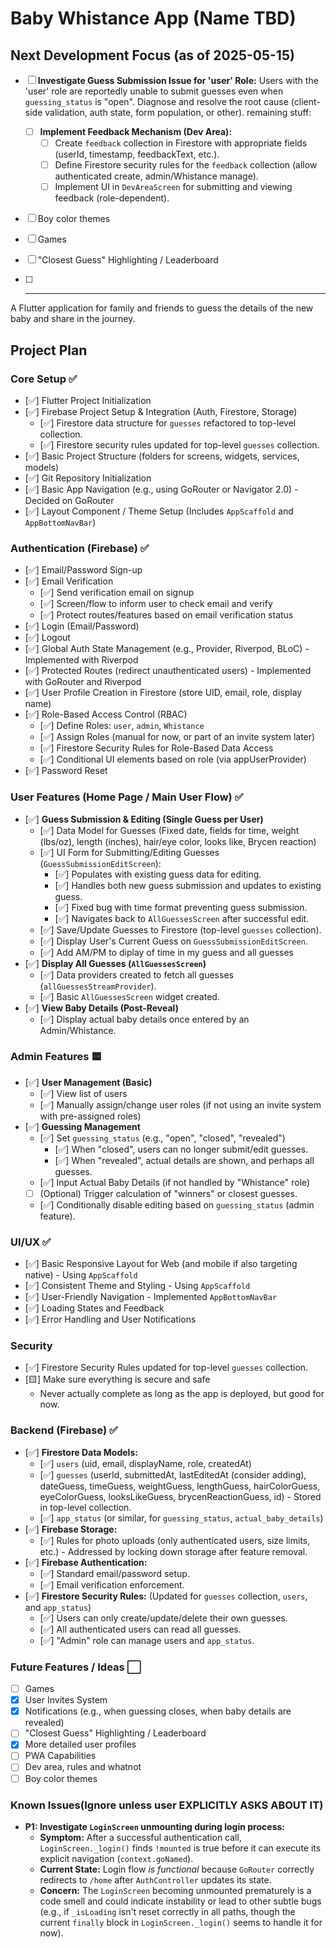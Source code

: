 # Baby Whistance App (Name TBD)

## Next Development Focus (as of 2025-05-15)
- [ ] **Investigate Guess Submission Issue for 'user' Role:** Users with the 'user' role are reportedly unable to submit guesses even when `guessing_status` is "open". Diagnose and resolve the root cause (client-side validation, auth state, form population, or other).
remaining stuff:

    - [ ] **Implement Feedback Mechanism (Dev Area):**
        - [ ] Create `feedback` collection in Firestore with appropriate fields (userId, timestamp, feedbackText, etc.).
        - [ ] Define Firestore security rules for the `feedback` collection (allow authenticated create, admin/Whistance manage).
        - [ ] Implement UI in `DevAreaScreen` for submitting and viewing feedback (role-dependent).
- [ ] Boy color themes
- [ ] Games
- [ ] "Closest Guess" Highlighting / Leaderboard
- [ ] ****


A Flutter application for family and friends to guess the details of the new baby and share in the journey.

## Project Plan

### Core Setup ✅
- [✅] Flutter Project Initialization
- [✅] Firebase Project Setup & Integration (Auth, Firestore, Storage)
  - [✅] Firestore data structure for `guesses` refactored to top-level collection.
  - [✅] Firestore security rules updated for top-level `guesses` collection.
- [✅] Basic Project Structure (folders for screens, widgets, services, models)
- [✅] Git Repository Initialization
- [✅] Basic App Navigation (e.g., using GoRouter or Navigator 2.0) - Decided on GoRouter
- [✅] Layout Component / Theme Setup (Includes `AppScaffold` and `AppBottomNavBar`)

### Authentication (Firebase) ✅
- [✅] Email/Password Sign-up
- [✅] Email Verification
  - [✅] Send verification email on signup
  - [✅] Screen/flow to inform user to check email and verify
  - [✅] Protect routes/features based on email verification status
- [✅] Login (Email/Password)
- [✅] Logout
- [✅] Global Auth State Management (e.g., Provider, Riverpod, BLoC) - Implemented with Riverpod
- [✅] Protected Routes (redirect unauthenticated users) - Implemented with GoRouter and Riverpod
- [✅] User Profile Creation in Firestore (store UID, email, role, display name)
- [✅] Role-Based Access Control (RBAC)
    - [✅] Define Roles: `user`, `admin`, `Whistance`
    - [✅] Assign Roles (manual for now, or part of an invite system later)
    - [✅] Firestore Security Rules for Role-Based Data Access
    - [✅] Conditional UI elements based on role (via appUserProvider)
- [✅] Password Reset

### User Features (Home Page / Main User Flow) ✅
- [✅] **Guess Submission & Editing (Single Guess per User)**
    - [✅] Data Model for Guesses (Fixed date, fields for time, weight (lbs/oz), length (inches), hair/eye color, looks like, Brycen reaction)
    - [✅] UI Form for Submitting/Editing Guesses (`GuessSubmissionEditScreen`):
        - [✅] Populates with existing guess data for editing.
        - [✅] Handles both new guess submission and updates to existing guess.
        - [✅] Fixed bug with time format preventing guess submission.
        - [✅] Navigates back to `AllGuessesScreen` after successful edit.
    - [✅] Save/Update Guesses to Firestore (top-level `guesses` collection).
    - [✅] Display User's Current Guess on `GuessSubmissionEditScreen`.
    - [✅] Add AM/PM to diplay of time in my guess and all guesses
- [✅] **Display All Guesses (`AllGuessesScreen`)**
    - [✅] Data providers created to fetch all guesses (`allGuessesStreamProvider`).
    - [✅] Basic `AllGuessesScreen` widget created.
- [✅] **View Baby Details (Post-Reveal)**
    - [✅] Display actual baby details once entered by an Admin/Whistance.

### Admin Features 🟨
- [✅] **User Management (Basic)**
    - [✅] View list of users
    - [✅] Manually assign/change user roles (if not using an invite system with pre-assigned roles)
- [✅] **Guessing Management**
    - [✅] Set `guessing_status` (e.g., "open", "closed", "revealed")
        - [✅] When "closed", users can no longer submit/edit guesses.
        - [✅] When "revealed", actual details are shown, and perhaps all guesses.
    - [✅] Input Actual Baby Details (if not handled by "Whistance" role)
    - [ ] (Optional) Trigger calculation of "winners" or closest guesses.
    - [✅] Conditionally disable editing based on `guessing_status` (admin feature).

### UI/UX ✅
- [✅] Basic Responsive Layout for Web (and mobile if also targeting native) - Using `AppScaffold`
- [✅] Consistent Theme and Styling - Using `AppScaffold`
- [✅] User-Friendly Navigation - Implemented `AppBottomNavBar`
- [✅] Loading States and Feedback
- [✅] Error Handling and User Notifications


### Security
- [✅] Firestore Security Rules updated for top-level `guesses` collection.
- [🟨] Make sure everything is secure and safe
    - Never actually complete as long as the app is deployed, but good for now.

### Backend (Firebase) ✅
- [✅] **Firestore Data Models:**
    - [✅] `users` (uid, email, displayName, role, createdAt)
    - [✅] `guesses` (userId, submittedAt, lastEditedAt (consider adding), dateGuess, timeGuess, weightGuess, lengthGuess, hairColorGuess, eyeColorGuess, looksLikeGuess, brycenReactionGuess, id) - Stored in top-level collection.
    - [✅] `app_status` (or similar, for `guessing_status`, `actual_baby_details`)
- [✅] **Firebase Storage:**
    - [✅] Rules for photo uploads (only authenticated users, size limits, etc.) - Addressed by locking down storage after feature removal.
- [✅] **Firebase Authentication:**
    - [✅] Standard email/password setup.
    - [✅] Email verification enforcement.
- [✅] **Firestore Security Rules:** (Updated for `guesses` collection, `users`, and `app_status`)
    - [✅] Users can only create/update/delete their own guesses.
    - [✅] All authenticated users can read all guesses.
    - [✅] "Admin" role can manage users and `app_status`.

### Future Features / Ideas ⬜
- [ ] Games
- [x] User Invites System
- [x] Notifications (e.g., when guessing closes, when baby details are revealed)
- [ ] "Closest Guess" Highlighting / Leaderboard
- [x] More detailed user profiles
- [ ] PWA Capabilities
- [ ] Dev area, rules and whatnot
- [ ] Boy color themes

### Known Issues(Ignore unless user EXPLICITLY ASKS ABOUT IT)
- **P1: Investigate `LoginScreen` unmounting during login process:**
  - **Symptom:** After a successful authentication call, `LoginScreen._login()` finds `!mounted` is true before it can execute its explicit navigation (`context.goNamed`).
  - **Current State:** Login flow *is functional* because `GoRouter` correctly redirects to `/home` after `AuthController` updates its state.
  - **Concern:** The `LoginScreen` becoming unmounted prematurely is a code smell and could indicate instability or lead to other subtle bugs (e.g., if `_isLoading` isn't reset correctly in all paths, though the current `finally`
    block in `LoginScreen._login()` seems to handle it for now).
